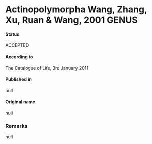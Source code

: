 # Actinopolymorpha Wang, Zhang, Xu, Ruan & Wang, 2001 GENUS

#### Status
ACCEPTED

#### According to
The Catalogue of Life, 3rd January 2011

#### Published in
null

#### Original name
null

### Remarks
null